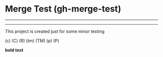 # Merge Test (gh-merge-test)
---
___


This project is created just for some minor testing

(c) (C) (R) (tm) (TM) (p) (P)

**bold text**
